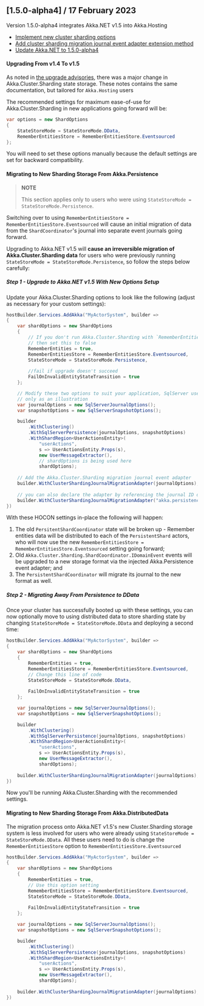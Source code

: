 ## [1.5.0-alpha4] / 17 February 2023

Version 1.5.0-alpha4 integrates Akka.NET v1.5 into Akka.Hosting

* [Implement new cluster sharding options](https://github.com/akkadotnet/Akka.Hosting/pull/224)
* [Add cluster sharding migration journal event adapter extension method](https://github.com/akkadotnet/Akka.Hosting/pull/226)
* [Update Akka.NET to 1.5.0-alpha4](https://github.com/akkadotnet/akka.net/releases/tag/1.5.0-alpha4)

#### Upgrading From v1.4 To v1.5
As noted in [the upgrade advisories](https://github.com/akkadotnet/akka.net/blob/c9ccc25207b5a4cfa963a5a23f96c0676fbbef10/docs/community/whats-new/akkadotnet-v1.5-upgrade-advisories.md), there was a major change in Akka.Cluster.Sharding state storage. These notes contains the same documentation, but tailored for `Akka.Hosting` users

The recommended settings for maximum ease-of-use for Akka.Cluster.Sharding in new applications going forward will be:

```csharp
var options = new ShardOptions
{
    StateStoreMode = StateStoreMode.DData,
    RememberEntitiesStore = RememberEntitiesStore.Eventsourced
};
```

You will need to set these options manually because the default settings are set for backward compatibility.

#### Migrating to New Sharding Storage From Akka.Persistence

> **NOTE**
> 
> This section applies only to users who were using `StateStoreMode = StateStoreMode.Persistence`.

Switching over to using `RememberEntitiesStore = RememberEntitiesStore.Eventsourced` will cause an initial migration of data from the `ShardCoordinator`'s journal into separate event journals going forward.

Upgrading to Akka.NET v1.5 will **cause an irreversible migration of Akka.Cluster.Sharding data** for users who were previously running `StateStoreMode = StateStoreMode.Persistence`, so follow the steps below carefully:

##### Step 1 - Upgrade to Akka.NET v1.5 With New Options Setup

Update your Akka.Cluster.Sharding options to look like the following (adjust as necessary for your custom settings):

```csharp
hostBuilder.Services.AddAkka("MyActorSystem", builder =>
{
    var shardOptions = new ShardOptions
    {
        // If you don't run Akka.Cluster.Sharding with `RememberEntities = true`,
        // then set this to false
        RememberEntities = true,
        RememberEntitiesStore = RememberEntitiesStore.Eventsourced,
        StateStoreMode = StateStoreMode.Persistence,
    
        //fail if upgrade doesn't succeed
        FailOnInvalidEntityStateTransition = true
    };

    // Modify these two options to suit your application, SqlServer used
    // only as an illustration
    var journalOptions = new SqlServerJournalOptions();
    var snapshotOptions = new SqlServerSnapshotOptions();

    builder
        .WithClustering()
        .WithSqlServerPersistence(journalOptions, snapshotOptions)
        .WithShardRegion<UserActionsEntity>(
            "userActions", 
            s => UserActionsEntity.Props(s),
            new UserMessageExtractor(),
            // shardOptions is being used here
            shardOptions);
    
    // Add the Akka.Cluster.Sharding migration journal event adapter
    builder.WithClusterShardingJournalMigrationAdapter(journalOptions);
    
    // you can also declare the adapter by referencing the journal ID directly
    builder.WithClusterShardingJournalMigrationAdapter("akka.persistence.journal.sql-server");
})
```

With these HOCON settings in-place the following will happen:

1. The old `PersitentShardCoordinator` state will be broken up - Remember entities data will be distributed to each of the `PersistentShard` actors, who will now use the new `RememberEntitiesStore = RememberEntitiesStore.Eventsourced` setting going forward;
2. Old `Akka.Cluster.Sharding.ShardCoordinator.IDomainEvent` events will be upgraded to a new storage format via the injected Akka.Persistence event adapter; and
3. The `PersistentShardCoordinator` will migrate its journal to the new format as well.

##### Step 2 - Migrating Away From Persistence to DData

Once your cluster has successfully booted up with these settings, you can now optionally move to using distributed data to store sharding state by changing `StateStoreMode = StateStoreMode.DData` and deploying a second time:

```csharp
hostBuilder.Services.AddAkka("MyActorSystem", builder =>
{
    var shardOptions = new ShardOptions
    {
        RememberEntities = true,
        RememberEntitiesStore = RememberEntitiesStore.Eventsourced,
        // Change this line of code
        StateStoreMode = StateStoreMode.DData,
    
        FailOnInvalidEntityStateTransition = true
    };

    var journalOptions = new SqlServerJournalOptions();
    var snapshotOptions = new SqlServerSnapshotOptions();

    builder
        .WithClustering()
        .WithSqlServerPersistence(journalOptions, snapshotOptions)
        .WithShardRegion<UserActionsEntity>(
            "userActions", 
            s => UserActionsEntity.Props(s),
            new UserMessageExtractor(),
            shardOptions);
    
    builder.WithClusterShardingJournalMigrationAdapter(journalOptions);
})
```

Now you'll be running Akka.Cluster.Sharding with the recommended settings.

#### Migrating to New Sharding Storage From Akka.DistributedData

The migration process onto Akka.NET v1.5's new Cluster.Sharding storage system is less involved for users who were already using `StateStoreMode = StateStoreMode.DData`. All these users need to do is change the `RememberEntitiesStore` option to `RememberEntitiesStore.Eventsourced`

```csharp
hostBuilder.Services.AddAkka("MyActorSystem", builder =>
{
    var shardOptions = new ShardOptions
    {
        RememberEntities = true,
        // Use this option setting
        RememberEntitiesStore = RememberEntitiesStore.Eventsourced,
        StateStoreMode = StateStoreMode.DData,
    
        FailOnInvalidEntityStateTransition = true
    };

    var journalOptions = new SqlServerJournalOptions();
    var snapshotOptions = new SqlServerSnapshotOptions();

    builder
        .WithClustering()
        .WithSqlServerPersistence(journalOptions, snapshotOptions)
        .WithShardRegion<UserActionsEntity>(
            "userActions", 
            s => UserActionsEntity.Props(s),
            new UserMessageExtractor(),
            shardOptions);
    
    builder.WithClusterShardingJournalMigrationAdapter(journalOptions);
})
```
